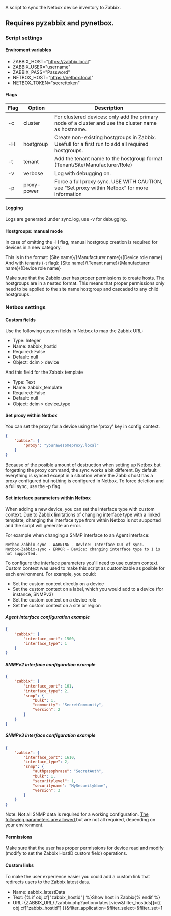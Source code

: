 A script to sync the Netbox device inventory to Zabbix.

## Requires pyzabbix and pynetbox.

### Script settings
#### Enviroment variables

* ZABBIX_HOST="https://zabbix.local"
* ZABBIX_USER="username"
* ZABBIX_PASS="Password"
* NETBOX_HOST="https://netbox.local"
* NETBOX_TOKEN="secrettoken"

#### Flags
|  Flag | Option  |  Description |
| ------------ | ------------ | ------------ |
|  -c | cluster | For clustered devices: only add the primary node of a cluster and use the cluster name as hostname. |
|  -H | hostgroup | Create non-existing hostgroups in Zabbix. Usefull for a first run to add all required hostgroups. |
|  -t | tenant | Add the tenant name to the hostgroup format (Tenant/Site/Manufacturer/Role) |
|  -v | verbose | Log with debugging on. |
|  -p | proxy-power | Force a full proxy sync. USE WITH CAUTION, see "Set proxy within Netbox" for more information |

#### Logging
Logs are generated under sync.log, use -v for debugging.

#### Hostgroups: manual mode

In case of omitting the -H flag, manual hostgroup creation is required for devices in a new category.

This is in the format:
{Site name}/{Manufacturer name}/{Device role name}
And with tenants (-t flag):
{Site name}/{Tenant name}/{Manufacturer name}/{Device role name}

Make sure that the Zabbix user has proper permissions to create hosts.
The hostgroups are in a nested format. This means that proper permissions only need to be applied to the site name hostgroup and cascaded to any child hostgroups.

### Netbox settings
#### Custom fields
Use the following custom fields in Netbox to map the Zabbix URL:
* Type: Integer
* Name: zabbix_hostid
* Required: False
* Default: null
* Object: dcim > device

And this field for the Zabbix template

* Type: Text
* Name: zabbix_template
* Required: False
* Default: null
* Object: dcim > device_type

#### Set proxy within Netbox
You can set the proxy for a device using the 'proxy' key in config context.
```json
{
    "zabbix": {
        "proxy": "yourawesomeproxy.local"
    }
}
```
Because of the posible amount of destruction when setting up Netbox but forgetting the proxy command, the sync works a bit different. By default everything is synced except in a situation where the Zabbix host has a proxy configured but nothing is configured in Netbox. To force deletion and a full sync, use the -p flag.

#### Set interface parameters within Netbox
When adding a new device, you can set the interface type with custom context.
Due to Zabbix limitations of changing interface type with a linked template, changing the interface type from within Netbox is not supported and the script will generate an error.

For example when changing a SNMP interface to an Agent interface:
```
Netbox-Zabbix-sync - WARNING - Device: Interface OUT of sync.
Netbox-Zabbix-sync - ERROR - Device: changing interface type to 1 is not supported.
```

To configure the interface parameters you'll need to use custom context. Custom context was used to make this script as customizable as posible for each environment. For example, you could:
 * Set the custom context directly on a device
 * Set the custom context on a label, which you would add to a device (for instance, SNMPv3)
 * Set the custom context on a device role
 * Set the custom context on a site or region

##### Agent interface configuration example
```json
{
    "zabbix": {
        "interface_port": 1500,
        "interface_type": 1
    }
}
```
##### SNMPv2 interface configuration example
```json
{
    "zabbix": {
        "interface_port": 161,
        "interface_type": 2,
        "snmp": {
            "bulk": 1,
            "community": "SecretCommunity",
            "version": 2
        }
    }
}
```
##### SNMPv3 interface configuration example
```json
{
    "zabbix": {
        "interface_port": 1610,
        "interface_type": 2,
        "snmp": {
            "authpassphrase": "SecretAuth",
            "bulk": 1,
            "securitylevel": 1,
            "securityname": "MySecurityName",
            "version": 3
        }
    }
}
```
Note: Not all SNMP data is required for a working configuration. [The following parameters are allowed ](https://www.zabbix.com/documentation/current/manual/api/reference/hostinterface/object#details_tag "The following parameters are allowed ")but are not all required, depending on your environment.

#### Permissions
Make sure that the user has proper permissions for device read and modify (modify to set the Zabbix HostID custom field) operations.

#### Custom links
To make the user experience easier you could add a custom link that redirects users to the Zabbix latest data.

* Name: zabbix_latestData
* Text: {% if obj.cf["zabbix_hostid"] %}Show host in Zabbix{% endif %}
* URL: {ZABBIX_URL} /zabbix.php?action=latest.view&filter_hostids[]={{ obj.cf["zabbix_hostid"] }}&filter_application=&filter_select=&filter_set=1
